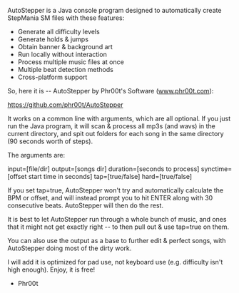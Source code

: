 AutoStepper is a Java console program designed to automatically create StepMania SM files with these features:

* Generate all difficulty levels
* Generate holds & jumps
* Obtain banner & background art
* Run locally without interaction
* Process multiple music files at once
* Multiple beat detection methods
* Cross-platform support

So, here it is -- AutoStepper by Phr00t's Software (www.phr00t.com):

https://github.com/phr00t/AutoStepper

It works on a common line with arguments, which are all optional. If you just run the Java program, it will scan & process all mp3s (and wavs) in the current directory, and spit out folders for each song in the same directory (90 seconds worth of steps).

The arguments are:

input=[file/dir] output=[songs dir] duration=[seconds to process] synctime=[offset start time in seconds] tap=[true/false] hard=[true/false]

If you set tap=true, AutoStepper won't try and automatically calculate the BPM or offset, and will instead prompt you to hit ENTER along with 30 consecutive beats. AutoStepper will then do the rest.

It is best to let AutoStepper run through a whole bunch of music, and ones that it might not get exactly right -- to then pull out & use tap=true on them.

You can also use the output as a base to further edit & perfect songs, with AutoStepper doing most of the dirty work.

I will add it is optimized for pad use, not keyboard use (e.g. difficulty isn't high enough). Enjoy, it is free!

- Phr00t